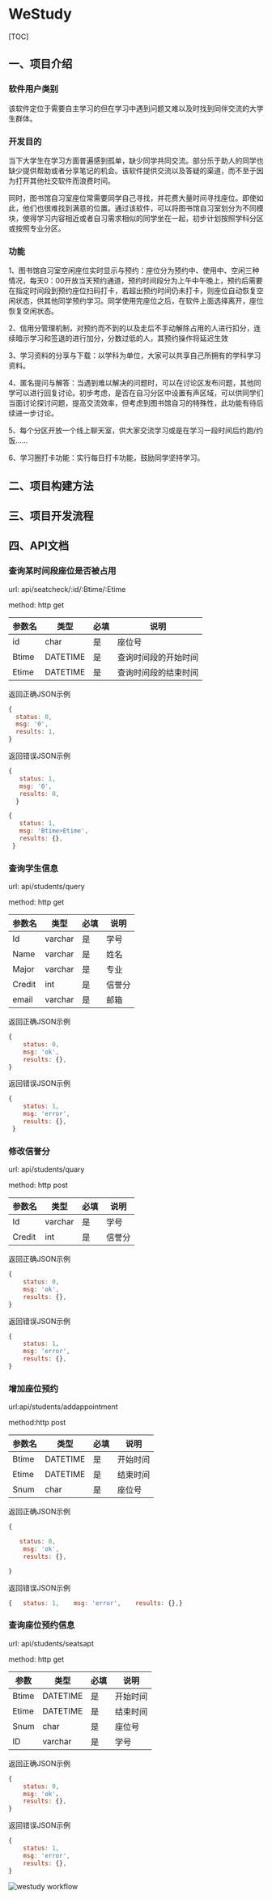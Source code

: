 # WeStudy

[TOC]

## 一、项目介绍 

### 软件用户类别

该软件定位于需要自主学习的但在学习中遇到问题又难以及时找到同伴交流的大学生群体。

### 开发目的

当下大学生在学习方面普遍感到孤单，缺少同学共同交流。部分乐于助人的同学也缺少提供帮助或者分享笔记的机会。该软件提供交流以及答疑的渠道，而不至于因为打开其他社交软件而浪费时间。

同时，图书馆自习室座位常需要同学自己寻找，并花费大量时间寻找座位。即使如此，他们也很难找到满意的位置。通过该软件，可以将图书馆自习室划分为不同模块，使得学习内容相近或者自习需求相似的同学坐在一起，初步计划按照学科分区或按照专业分区。

### 功能

1、图书馆自习室空闲座位实时显示与预约：座位分为预约中、使用中、空闲三种情况，每天0：00开放当天预约通道，预约时间段分为上午中午晚上，预约后需要在指定时间段到预约座位扫码打卡，若超出预约时间仍未打卡，则座位自动恢复空闲状态，供其他同学预约学习。同学使用完座位之后，在软件上面选择离开，座位恢复空闲状态。

2、信用分管理机制，对预约而不到的以及走后不手动解除占用的人进行扣分，连续暗示学习和签退的进行加分，分数过低的人，其预约操作将延迟生效

3、学习资料的分享与下载：以学科为单位，大家可以共享自己所拥有的学科学习资料。

4、匿名提问与解答：当遇到难以解决的问题时，可以在讨论区发布问题，其他同学可以进行回复讨论。初步考虑，是否在自习分区中设置有声区域，可以供同学们当面讨论探讨问题，提高交流效率，但考虑到图书馆自习的特殊性，此功能有待后续进一步讨论。

5、每个分区开放一个线上聊天室，供大家交流学习或是在学习一段时间后约跑/约饭……

6、学习圈打卡功能：实行每日打卡功能，鼓励同学坚持学习。

## 二、项目构建方法



## 三、项目开发流程



## 四、API文档

### 查询某时间段座位是否被占用

url: api/seatcheck/:id/:Btime/:Etime

method: http get

| 参数名 | 类型     | 必填 | 说明                 |
| ------ | -------- | ---- | -------------------- |
| id     | char     | 是   | 座位号               |
| Btime  | DATETIME | 是   | 查询时间段的开始时间 |
| Etime  | DATETIME | 是   | 查询时间段的结束时间 |

返回正确JSON示例

```javascript
{
  status: 0,
  msg: '0',
  results: 1,
}
```

返回错误JSON示例

```javascript
{
   status: 1,
   msg: '0',
   results: 0,
  }
```

```javascript
{
   status: 1,
   msg: 'Btime>Etime',
   results: {},
 }
```

### 查询学生信息

url: api/students/query

method: http get

| 参数名 | 类型    | 必填 | 说明   |
| ------ | ------- | ---- | ------ |
| Id     | varchar | 是   | 学号   |
| Name   | varchar | 是   | 姓名   |
| Major  | varchar | 是   | 专业   |
| Credit | int     | 是   | 信誉分 |
| email  | varchar | 是   | 邮箱   |

返回正确JSON示例

```javascript
{ 
    status: 0,
    msg: 'ok',
    results: {},
}
```

返回错误JSON示例

```javascript
{
    status: 1,
    msg: 'error',
    results: {},
 }
```

### 修改信誉分

url: api/students/quary

method: http post

| 参数名 | 类型    | 必填 | 说明   |
| ------ | ------- | ---- | ------ |
| Id     | varchar | 是   | 学号   |
| Credit | int     | 是   | 信誉分 |

返回正确JSON示例

```javascript
{ 
    status: 0,
    msg: 'ok',
    results: {},
}
```

返回错误JSON示例

```javascript
{
    status: 1,
    msg: 'error',
    results: {},
}
```

### 增加座位预约

url:api/students/addappointment

method:http post

| 参数名 | 类型     | 必填 | 说明     |
| ------ | -------- | ---- | -------- |
| Btime  | DATETIME | 是   | 开始时间 |
| Etime  | DATETIME | 是   | 结束时间 |
| Snum   | char     | 是   | 座位号   |

返回正确JSON示例

```javascript
{ 

   status: 0,
    msg: 'ok',
    results: {},

}
```

返回错误JSON示例

```javascript
{   status: 1,    msg: 'error',    results: {},}
```

### 查询座位预约信息

url: api/students/seatsapt

method: http get

| 参数  | 类型     | 必填 | 说明     |
| ----- | -------- | ---- | -------- |
| Btime | DATETIME | 是   | 开始时间 |
| Etime | DATETIME | 是   | 结束时间 |
| Snum  | char     | 是   | 座位号   |
| ID    | varchar  | 是   | 学号     |

返回正确JSON示例

```javascript
{  
    status: 0,    
    msg: 'ok'，
    results: {},
}
```

返回错误JSON示例

```javascript
{   
    status: 1,
    msg: 'error', 
    results: {},
}
```



![westudy workflow](https://github.com/SJTU-IS-SE-01/westudy/actions/workflows/node.js.yml/badge.svg)